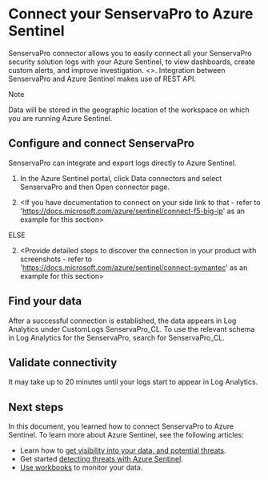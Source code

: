 # Connect your SenservaPro to Azure Sentinel 



SenservaPro connector allows you to easily connect all your SenservaPro security solution logs with your Azure Sentinel, to view dashboards, create custom alerts, and improve investigation. <<Add additional specific insights this data connectivity provides to customers>>. Integration between SenservaPro and Azure Sentinel makes use of REST API.


> [!NOTE]
> Data will be stored in the geographic location of the workspace on which you are running Azure Sentinel.

## Configure and connect SenservaPro 

SenservaPro can integrate and export logs directly to Azure Sentinel.
1. In the Azure Sentinel portal, click Data connectors and select SenservaPro and then Open connector page.

2. <If you have documentation to connect on your side link to that - refer to 'https://docs.microsoft.com/azure/sentinel/connect-f5-big-ip' as an example for this section>

ELSE

2. <Provide detailed steps to discover the connection in your product with screenshots - refer to 'https://docs.microsoft.com/azure/sentinel/connect-symantec' as an example for this section>


## Find your data

After a successful connection is established, the data appears in Log Analytics under CustomLogs SenservaPro_CL.
To use the relevant schema in Log Analytics for the SenservaPro, search for SenservaPro_CL.

## Validate connectivity
It may take up to 20 minutes until your logs start to appear in Log Analytics. 


## Next steps
In this document, you learned how to connect SenservaPro to Azure Sentinel. To learn more about Azure Sentinel, see the following articles:
- Learn how to [get visibility into your data, and potential threats](quickstart-get-visibility.md).
- Get started [detecting threats with Azure Sentinel](tutorial-detect-threats-built-in.md).
- [Use workbooks](tutorial-monitor-your-data.md) to monitor your data.

